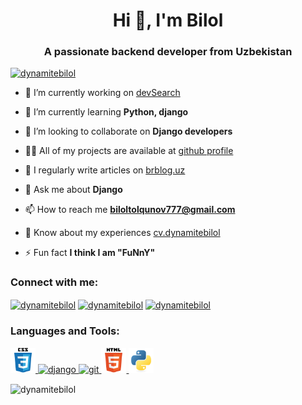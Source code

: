 <h1 align="center">Hi 👋, I'm Bilol</h1>
<h3 align="center">A passionate backend developer from Uzbekistan</h3>

<p align="left"> <a href="https://twitter.com/dynamitebilol" target="blank"><img src="https://img.shields.io/twitter/follow/dynamitebilol?logo=twitter&style=for-the-badge" alt="dynamitebilol" /></a> </p>

- 🔭 I’m currently working on [devSearch](searchdev.pythonanywhere.com)

- 🌱 I’m currently learning **Python, django**

- 👯 I’m looking to collaborate on **Django developers**

- 👨‍💻 All of my projects are available at [github profile](github.com/dynamitebilol)

- 📝 I regularly write articles on [brblog.uz](brblog.uz)

- 💬 Ask me about **Django**

- 📫 How to reach me **biloltolqunov777@gmail.com**

- 📄 Know about my experiences [cv.dynamitebilol](cv.dynamitebilol)

- ⚡ Fun fact **I think I am "FuNnY"**

<h3 align="left">Connect with me:</h3>
<p align="left">
<a href="https://twitter.com/dynamitebiIol" target="blank"><img align="center" src="https://raw.githubusercontent.com/rahuldkjain/github-profile-readme-generator/master/src/images/icons/Social/twitter.svg" alt="dynamitebilol" height="30" width="40" /></a>
<a href="https://linkedin.com/in/dynamitebilol" target="blank"><img align="center" src="https://raw.githubusercontent.com/rahuldkjain/github-profile-readme-generator/master/src/images/icons/Social/linked-in-alt.svg" alt="dynamitebilol" height="30" width="40" /></a>
<a href="https://instagram.com/dynamitebilol" target="blank"><img align="center" src="https://raw.githubusercontent.com/rahuldkjain/github-profile-readme-generator/master/src/images/icons/Social/instagram.svg" alt="dynamitebilol" height="30" width="40" /></a>
</p>

<h3 align="left">Languages and Tools:</h3>
<p align="left"> <a href="https://www.w3schools.com/css/" target="_blank" rel="noreferrer"> <img src="https://raw.githubusercontent.com/devicons/devicon/master/icons/css3/css3-original-wordmark.svg" alt="css3" width="40" height="40"/> </a> <a href="https://www.djangoproject.com/" target="_blank" rel="noreferrer"> <img src="https://cdn.worldvectorlogo.com/logos/django.svg" alt="django" width="40" height="40"/> </a> <a href="https://git-scm.com/" target="_blank" rel="noreferrer"> <img src="https://www.vectorlogo.zone/logos/git-scm/git-scm-icon.svg" alt="git" width="40" height="40"/> </a> <a href="https://www.w3.org/html/" target="_blank" rel="noreferrer"> <img src="https://raw.githubusercontent.com/devicons/devicon/master/icons/html5/html5-original-wordmark.svg" alt="html5" width="40" height="40"/> </a> <a href="https://www.python.org" target="_blank" rel="noreferrer"> <img src="https://raw.githubusercontent.com/devicons/devicon/master/icons/python/python-original.svg" alt="python" width="40" height="40"/> </a> </p>

<p><img align="center" src="https://github-readme-stats.vercel.app/api/top-langs?username=dynamitebilol&show_icons=true&locale=en&layout=compact" alt="dynamitebilol" /></p>
